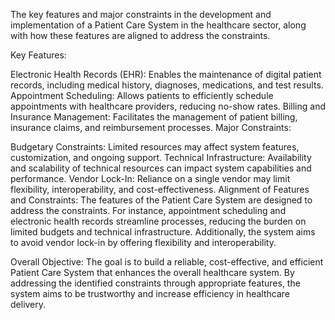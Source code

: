 The key features and major constraints in the development and implementation of a Patient Care System in the healthcare sector, along with how these features are aligned to address the constraints.

Key Features:

Electronic Health Records (EHR): Enables the maintenance of digital patient records, including medical history, diagnoses, medications, and test results.
Appointment Scheduling: Allows patients to efficiently schedule appointments with healthcare providers, reducing no-show rates.
Billing and Insurance Management: Facilitates the management of patient billing, insurance claims, and reimbursement processes.
Major Constraints:

Budgetary Constraints: Limited resources may affect system features, customization, and ongoing support.
Technical Infrastructure: Availability and scalability of technical resources can impact system capabilities and performance.
Vendor Lock-In: Reliance on a single vendor may limit flexibility, interoperability, and cost-effectiveness.
Alignment of Features and Constraints:
The features of the Patient Care System are designed to address the constraints. For instance, appointment scheduling and electronic health records streamline processes, reducing the burden on limited budgets and technical infrastructure. Additionally, the system aims to avoid vendor lock-in by offering flexibility and interoperability.

Overall Objective:
The goal is to build a reliable, cost-effective, and efficient Patient Care System that enhances the overall healthcare system. By addressing the identified constraints through appropriate features, the system aims to be trustworthy and increase efficiency in healthcare delivery.
